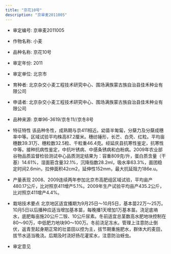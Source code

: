 ```yaml
---
title: "京花10号"
description: "京审麦2011005"
---
```

* 审定编号:  京审麦2011005

*  作物名称:  小麦

*  品种名称:  京花10号

*  审定年份:  2011

*  审定单位:  北京市

* 育种者:  北京杂交小麦工程技术研究中心、围场满族蒙古族自治县佳禾种业有限公司

*  申请者:  北京杂交小麦工程技术研究中心、围场满族蒙古族自治县佳禾种业有限公司

*  品种来源:  京单96-3619/京冬11//京冬8号

*  特征特性
该品种冬性，成熟期与京411相近。幼苗半匍匐，分蘖力及分蘖成穗率中等。区域试验平均株高87.2厘米。穗纺锤形，长芒、白壳、红粒。平均亩穗数39.31万、穗粒数32.5粒、千粒重46.4克。经延庆县抗寒性鉴定，抗寒性中等。接种抗病性鉴定，中抗叶锈病、中感条锈病和白粉病。2009年农业部谷物品质监督检验测试中心品质测定结果为：容重809克/升，蛋白质含量（干基）14.61%，湿面筋含量32.1%，沉降指数28.2ml，吸水率63.3%，面团稳定时间2.6min，拉伸面积42cm2，延伸性152mm，最大抗延阻力186e.u。

*  产量表现
2008、2009连续两年参加北京市高肥组区域试验，平均亩产480.17公斤，比对照京411增产5.1%。2009年生产试验平均亩产435.2公斤，比对照京411增产4.4%。

*  栽培技术要点
北京地区适宜播期为9月25日～10月5日，基本苗22万～25万。10月5日以后播种应适当增加基本苗，每晚播1天增加1万基本苗。浇足底墒水，底肥每亩施20公斤二铵、10公斤尿素。冬前适宜总茎数高水肥地块控制在80～90万，中低肥力地块90～100万。冬前浇足冻水。管理上注意防止倒伏，返青至起身期正常的壮苗田以控为主，拔节期重施肥水，群体大的麦田，拔节水适当晚浇。后期及时浇好扬花灌浆水，注意防治蚜虫。

*  审定意见

